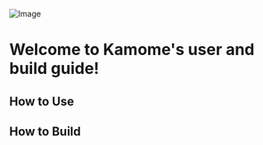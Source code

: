 ![Image](https://github.com/user-attachments/assets/b8ea4c82-64fb-4a82-8160-6367215fff6f)


# Welcome to Kamome's user and build guide!

## How to Use



## How to Build
